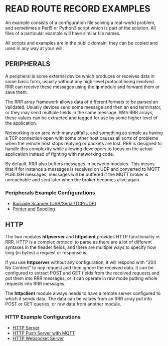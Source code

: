 # READ ROUTE RECORD EXAMPLES

An example consists of a configuration file solving a real-world problem,
and sometimes a Perl5 or Python3 script which is part of the solution. All
files of a particular example will have similar file names.

All scripts and examples are in the public domain, they can be copied and
used in any way at your will.

## PERIPHERALS

A peripheral is some external device which produces or receives data in some basic
form, usually without any high-level protocol being involved. RRR can receive these
messages using the **ip** module and forward them or save them.

The RRR array framework allows data of different formats to be parsed an validated.
Usually devices send some message and then an end terminator, or they may send multiple
fields in the same message. With RRR arrays, these values can be extracted and tagged
for use by some higher level of the application.

Networking is an area with many pitfalls, and something as simple as having a TCP
connection open with some other host causes all sorts of problems when the remote host
stops replying or packets are lost. RRR is designed to handle this complexity while allowing
developers to focus on the actual application instead of fighting with networking code.

By default, RRR also buffers messages in between modules. This means that if for instance
a messages is received on UDP and converted to MQTT PUBLISH messages, messages will be buffered
if the MQTT broker is unreachable and sent later when the broker becomes alive again.

### Peripherals Example Configurations

* [Barcode Scanner (USB/Serial/TCP/UDP)](peripherals/barcode_scanner.md)
* [Printer and Spooling](peripherals/printer.md)

## HTTP

The two modules **httpserver** and **httpclient** provides HTTP functionality
in RRR. HTTP is a complex protocol to parse as there are a lot of different
syntaxes in the header fields, and there are multiple ways to specify how
long (in bytes) a request or response is.

If you use **httpserver** without any configuration, it will respond with
"204 No Content" to *any* request and then ignore the received data. It can
be configured to extract POST and GET fields from the received requests and
put them into RRR messages, or it can operate in raw mode putting whole requests
into RRR messages.

The **httpclient** module always needs to have a remote server configured to
which it sends data. The data can be values from an RRR array put into POST or
GET queries, or raw data from another module.  

### HTTP Example Configurations

* [HTTP Server](http/http_server.md)
* [HTTP Push Server with MQTT](http/http_push_mqtt.md)
* [HTTP Websocket Server](http/http_websocket.md)
